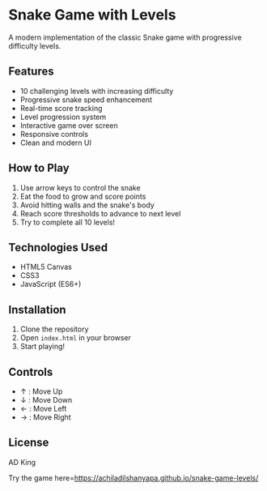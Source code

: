 # Snake Game with Levels

A modern implementation of the classic Snake game with progressive difficulty levels.

## Features

- 10 challenging levels with increasing difficulty
- Progressive snake speed enhancement
- Real-time score tracking
- Level progression system
- Interactive game over screen
- Responsive controls
- Clean and modern UI

## How to Play

1. Use arrow keys to control the snake
2. Eat the food to grow and score points
3. Avoid hitting walls and the snake's body
4. Reach score thresholds to advance to next level
5. Try to complete all 10 levels!

## Technologies Used

- HTML5 Canvas
- CSS3
- JavaScript (ES6+)

## Installation

1. Clone the repository
2. Open `index.html` in your browser
3. Start playing!

## Controls

- ↑ : Move Up
- ↓ : Move Down
- ← : Move Left
- → : Move Right

## License

AD King

Try the game here=https://achiladilshanyapa.github.io/snake-game-levels/
